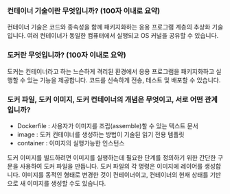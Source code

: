 ### 컨테이너 기술이란 무엇입니까? (100자 이내로 요약)    
컨테이너 기술은 코드와 종속성을 함께 패키지화하는 응용 프로그램 계층의 추상화 기술입니다. 여러 컨테이너가 동일한 컴퓨터에서 실행되고 OS 커널을 공유할 수 있습니다.

### 도커란 무엇입니까? (100자 이내로 요약)     
도커는 컨테이너라고 하는 느슨하게 격리된 환경에서 응용 프로그램을 패키지화하고 실행할 수 있는 기능을 제공합니다. 코드를 신속하게 전송, 테스트 및 배포할 수 있습니다.

### 도커 파일, 도커 이미지, 도커 컨테이너의 개념은 무엇이고, 서로 어떤 관계입니까?    
- Dockerfile : 사용자가 이미지를 조립(assemble)할 수 있는 텍스트 문서   
- image : 도커 컨테이너를 생성하는 방법이 기술된 읽기 전용 템플릿    
- container : 이미지의 실행가능한 인스턴스 

도커 이미지를 빌드하려면 이미지를 실행하는데 필요한 단계를 정의하기 위한 간단한 구문을 사용하여 도커 파일을 만듭니다. 도커 파일의 각 명령은 이미지에 레이어를 생성합니다. 이미지를 동적인 형태로 변경한 것이 컨테이너이고, 컨테이너의 현재 상태를 기반으로 새 이미지를 생성할 수도 있습니다. 
